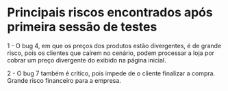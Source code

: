 # Principais riscos encontrados após primeira sessão de testes

1 - O bug 4, em que os preços dos produtos estão divergentes, é de grande risco, pois os clientes que caírem no cenário, podem processar a loja por cobrar um preço divergente do exibido na página inicial.

2 - O bug 7 também é crítico, pois impede de o cliente finalizar a compra. Grande risco financeiro para a empresa.